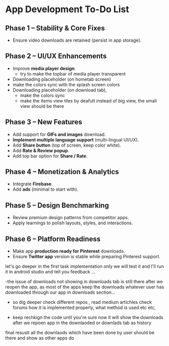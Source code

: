 # App Development To-Do List

## Phase 1 – Stability & Core Fixes

- Ensure video downloads are retained (persist in app storage).  


## Phase 2 – UI/UX Enhancements 
- Improve **media player design**.  
  - try to make the topbar of media player transparent
- Downloading placeholder (on hometab screen)  
 -  make the colors sync with the splash screen colors 
- Downloading placeholder (on download tab), 
  - make the colors sync 
  - make the items view tiles by deafult instead of big view, the small view should be there


## Phase 3 – New Features
- Add support for **GIFs and images** download.  
- **Implement multiple language support** (multi-lingual UI/UX).  
- Add **Share button** (top of screen, keep color white).  
- Add **Rate & Review popup**.  
- Add top bar option for **Share / Rate**.  

## Phase 4 – Monetization & Analytics
- Integrate **Firebase**.  
- Add **ads** (minimal to start with).  

## Phase 5 – Design Benchmarking
- Review premium design patterns from competitor apps.  
- Apply learnings to polish layouts, styles, and interactions.  

## Phase 6 – Platform Readiness
- Make app **production ready for Pinterest** downloads.  
- Ensure **Twitter app** version is stable while preparing Pinterest support.  




let's go deeper in the first task implementation only we will test it and I'll run it in android studio and tell you feedback ...

-the issue of downloads not showing in downloads tab is still there after we reopen the app, as most of the apps keep the downloads whatever user has downloaded through our app in downloads section...

- so dig deeper check different repos , read medium artichles check forums how it is implemented properly, what method is used etc etc, 

- keep rechkign the code until you're sure now it will show the downloads after we repoen app in the downlaoded or downlads tab as history


final resuslt all the downlaods which have been done by user should be there and show as other apps do